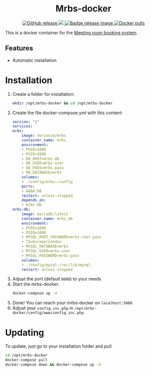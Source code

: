 <h1 align="center">
    Mrbs-docker
</h1>

<p align="center">
    <a href="https://github.com/dorianim/mrbs-docker/releases/latest">
        <img src="https://img.shields.io/github/v/release/dorianim/mrbs-docker?logo=github&logoColor=white" alt="GitHub release"/>
    </a>
    <a href="https://www.gnu.org/licenses/agpl-3.0">
        <img src="https://img.shields.io/badge/License-AGPL%20v3-blue.svg" />
    </a>
    <a href="https://github.com/dorianim/mrbs-docker/actions/workflows/release.yml">
        <img src="https://github.com/dorianim/mrbs-docker/actions/workflows/release.yml/badge.svg" alt="Badge release image" />
    </a>
    <a href="https://hub.docker.com/r/dorianim/mrbs">
        <img src="https://img.shields.io/docker/pulls/dorianim/mrbs.svg" alt="Docker pulls" />
    </a>
</p>

This is a docker container for the [Meeting room booking system](https://github.com/meeting-room-booking-system/mrbs-code).

## Features
- Automatic installation

# Installation
1. Create a folder for installation:
    ```bash
    mkdir /opt/mrbs-docker && cd /opt/mrbs-docker
    ```
2. Create the file docker-compose.yml with this content:
    ```yaml
    version: "2"
    services:
    mrbs:
        image: dorianim/mrbs
        container_name: mrbs
        environment:
        - PUID=1000
        - PGID=1000
        - DB_HOST=mrbs-db
        - DB_USER=mrbs-user
        - DB_PASS=mrbs-pass
        - DB_DATABASE=mrbs
        volumes:
        - ./config/mrbs:/config
        ports:
        - 8888:80
        restart: unless-stopped
        depends_on:
        - mrbs-db
    mrbs-db:
        image: mariadb:latest
        container_name: mrbs_db
        environment:
        - PUID=1000
        - PGID=1000
        - MYSQL_ROOT_PASSWORD=mrbs-root-pass
        - TZ=Europe/London
        - MYSQL_DATABASE=mrbs
        - MYSQL_USER=mrbs-user
        - MYSQL_PASSWORD=mrbs-pass
        volumes:
        - ./config/mysql:/var/lib/mysql
        restart: unless-stopped
    ```
1. Adjust the port (default `8888`) to your needs
2. Start the mrbs-docker:
    ```bash
    docker-compose up -d
    ```
3. Done! You can reach your mrbs-docker on `localhost:5080`
4. Adjust your `config.inc.php` in `/opt/mrbs-docker/config/www/config.inc.php`

# Updating
To update, just go to your installation folder and pull  
```bash
cd /opt/mrbs-docker
docker-compose pull
docker-compose down && docker-compose up -d
```
